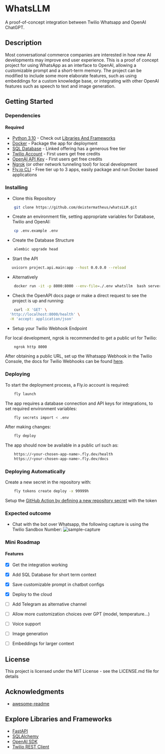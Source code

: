 # WhatsLLM

A proof-of-concept integration between Twilio Whatsapp and OpenAI ChatGPT.

## Description

Most conversational commerce companies are interested in how new AI developments may improve end user experience.
This is a proof of concept project for using WhatsApp as an interface to OpenAI, allowing a customizable prompt and a short-term
memory. The project can be modified to include some more elaborate features, such as using embeddings for a custom knowledge base,
or integrating with other OpenAI features such as speech to text and image generation.

## Getting Started

### Dependencies

#### Required
* [Python 3.10](https://www.python.org/) - Check out [Libraries And Frameworks](#explore-libraries-and-frameworks)
* [Docker](https://www.docker.com/) - Package the app for deployment
* [SQL Database](https://neon.tech/) - Linked offering has a generous free tier
* [Twilio Account](https://www.twilio.com/docs) - First users get free credits
* [OpenAI API Key](https://openai.com/blog/openai-api) - First users get free credits
* [Ngrok](https://ngrok.com/) (or other network tunneling tool) for local development
* [Fly.io CLI](https://fly.io/docs/) - Free tier up to 3 apps, easily package and run Docker based applications

### Installing

* Clone this Repository
```sh
    git clone https://github.com/deistermatheus/whatsLLM.git
```

* Create an environment file, setting appropriate variables for Database, Twilio and OpenAI:

```sh
    cp .env.example .env
```

* Create the Database Structure

```sh
    alembic upgrade head
```

* Start the API

```sh
   uvicorn project.api.main:app --host 0.0.0.0 --reload
```

* Alternatively

```sh
    docker run -it -p 8000:8000 --env-file=./.env whatsllm  bash server.sh
```

* Check the OpenAPI docs page or make a direct request to see the project is up and running:

```sh
    curl -X 'GET' \
  'http://localhost:8000/health' \
  -H 'accept: application/json'
```

* Setup your Twilio Webhook Endpoint

For local development, ngrok is recommended to get a public url for Twilio:

```sh
    ngrok http 8000
```

After obtaining a public URL, set up the Whatsapp Webhook in the Twilio Console, the 
docs for Twilio Webhooks can be found [here](https://www.twilio.com/docs/usage/webhooks/getting-started-twilio-webhooks).

### Deploying

To start the deployment process, a Fly.io account is required:

```sh
    fly launch
```

The app requires a database connection and API keys for integrations, to set required environment variables:

```sh
    fly secrets import < .env
```

After making changes:

```sh
    fly deploy
```

The app should now be available in a public url such as:

```sh
    https://<your-chosen-app-name>.fly.dev/health
    https://<your-chosen-app-name>.fly.dev/docs
```

### Deploying Automatically

Create a new secret in the repository with:

```sh
    fly tokens create deploy -x 99999h
```

Setup the [GitHub Action by defining a new repository secret](https://fly.io/docs/app-guides/continuous-deployment-with-github-actions/) with the token

### Expected outcome

* Chat with the bot over Whatsapp, the following capture is using the Twilio Sandbox Number:
![sample-capture](https://github.com/deistermatheus/whatsLLM/assets/24402584/d2caa266-9888-41d9-831f-6939b245edd5)

### Mini Roadmap

#### Features
- [x] Get the integration working
- [x] Add SQL Database for short term context
- [x] Save customizable prompt in chatbot configs
- [x] Deploy to the cloud
- [ ] Add Telegram as alternative channel
- [ ] Allow more customization choices over GPT (model, temperature...)
- [ ] Voice support
- [ ] Image generation
- [ ] Embeddings for larger context


  
## License

This project is licensed under the MIT License - see the LICENSE.md file for details

## Acknowledgments
* [awesome-readme](https://github.com/matiassingers/awesome-readme)

## Explore Libraries and Frameworks

* [FastAPI](https://fastapi.tiangolo.com/)
* [SQLAlchemy](https://www.sqlalchemy.org/)
* [OpenAI SDK](https://github.com/openai/openai-python)
* [Twilio REST Client](https://www.twilio.com/docs/libraries/python)

